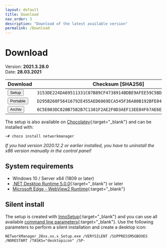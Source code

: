 ```yaml
---
layout: default
title: Download
nav_order: 3
description: "Download of the latest available version"
permalink: /Download
---
```


# Download

Version: **2021.3.28.0** <br>
Date: **28.03.2021**

| Download | Checksum [SHA256] |
|---|---|
| <a href='https://github.com/BornToBeRoot/NETworkManager/releases/download/2021.3.28.0/NETworkManager_2021.3.28.0_Setup.exe' target='_blank'><button type="button" name="button" class="btn">Setup</button></a> | `3153DE224DA69511331C07B89CF4738914BDBE9AFEE59C5BD289E657449CCC43` |
| <a href='https://github.com/BornToBeRoot/NETworkManager/releases/download/2021.3.28.0/NETworkManager_2021.3.28.0_Portable.zip' target='_blank'><button type="button" name="button" class="btn">Portable</button></a> | `D295B260F56416792E455AED6069ECA545F36A80B192BFE04D2D2B9D64598855` |
| <a href='https://github.com/BornToBeRoot/NETworkManager/releases/download/2021.3.28.0/NETworkManager_2021.3.28.0_Archiv.zip' target='_blank'><button type="button" name="button" class="btn">Archiv</button></a> | `6C5E003DC820B75B2B7C1381F2AE2F0D3AEF13EE84F67AE6EFBC235342B94490` |

The setup is also available on [Chocolatey](https://chocolatey.org/packages/NETworkManager){:target="_blank"} and can be installed with:
```
~# choco install networkmanager
```

_If you had version 2020.12.2 or earlier installed, you have to uninstall the x86 version manually in the control panel!_

## System requirements
- Windows 10 / Server x64 (1809 or later)
- [.NET Desktop Runtime 5.0.0](https://dotnet.microsoft.com/download/dotnet/5.0){:target="_blank"} or later
- [Microsoft Edge - WebView2 Runtime](https://developer.microsoft.com/en-us/microsoft-edge/webview2/){:target="_blank"}

## Silent install
The setup is created with [InnoSetup](https://jrsoftware.org/isinfo.php){:target="_blank"} and you can use all available [command line parameters](https://jrsoftware.org/ishelp/index.php?topic=setupcmdline){:target="_blank"}. Use the following parameters to perform a silent installation and create a desktop icon:

```
NETworkManager_20xx.xx.x_Setup.exe /VERYSILENT /SUPPRESSMSGBOXES /NORESTART /TASKS="desktopicon" /SP-
```
